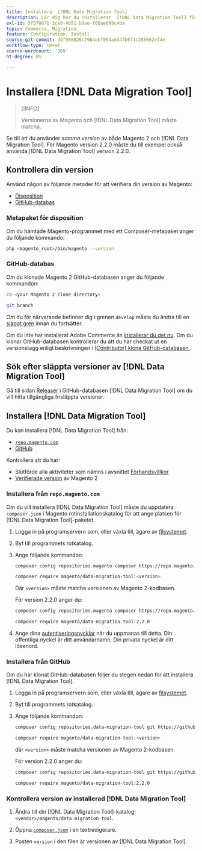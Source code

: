 ```yaml
---
title: Installera  [!DNL Data Migration Tool]
description: Lär dig hur du installerar  [!DNL Data Migration Tool] för överföring av data mellan Magento 1 och Magento 2.
exl-id: 5f57067b-3ce8-4b51-b9ae-f60ae089c4ba
topic: Commerce, Migration
feature: Configuration, Install
source-git-commit: ddf988826c29b4ebf054a4d4fb5f4c285662ef4e
workflow-type: tm+mt
source-wordcount: '365'
ht-degree: 0%

---
```


# Installera [!DNL Data Migration Tool]

>[!INFO]
>
>Versionerna av Magento och [!DNL Data Migration Tool] måste matcha.


Se till att du använder *samma version* av både Magento 2 och [!DNL Data Migration Tool]. För Magento version 2.2.0 måste du till exempel också använda [!DNL Data Migration Tool] version 2.2.0.

## Kontrollera din version

Använd någon av följande metoder för att verifiera din version av Magento:

- [Disposition](#composer-metapackage)
- [GitHub-databas](#github-repository)

### Metapaket för disposition

Om du hämtade Magento-programmet med ett Composer-metapaket anger du följande kommando:

```bash
php <magento_root>/bin/magento --version
```

### GitHub-databas

Om du klonade Magento 2 GitHub-databasen anger du följande kommandon:

```bash
cd <your Magento 2 clone directory>
```

```bash
git branch
```

Om du för närvarande befinner dig i grenen `develop` måste du ändra till en [släppt gren](https://developer.adobe.com/commerce/contributor/guides/install/change-version/) innan du fortsätter.

Om du inte har installerat Adobe Commerce än [installerar du det nu](../../installation/prerequisites/commerce.md).
Om du klonar GitHub-databasen kontrollerar du att du har checkat ut en versionstagg enligt beskrivningen i [(Contributor) klona GitHub-databasen &#x200B;](https://developer.adobe.com/commerce/contributor/guides/install/clone-repository/).

## Sök efter släppta versioner av [!DNL Data Migration Tool]

Gå till sidan [Releaser](https://github.com/magento/data-migration-tool/releases) i GitHub-databasen [!DNL Data Migration Tool] om du vill hitta tillgängliga frisläppta versioner.

## Installera [!DNL Data Migration Tool]

Du kan installera [!DNL Data Migration Tool] från:

- [`repo.magento.com`](#install-from-repomagentocom)
- [GitHub](#install-from-github)

Kontrollera att du har:

- Slutförde alla aktiviteter som nämns i avsnittet [Förhandsvillkor](prerequisites.md)
- [Verifierade version](install.md#check-your-version) av Magento 2

### Installera från `repo.magento.com`

Om du vill installera [!DNL Data Migration Tool] måste du uppdatera `composer.json` i Magento rotinstallationskatalog för att ange platsen för [!DNL Data Migration Tool]-paketet.

1. Logga in på programservern som, eller växla till, ägare av [filsystemet](../../installation/prerequisites/file-system/overview.md).
1. Byt till programmets rotkatalog.
1. Ange följande kommandon:

   ```bash
   composer config repositories.magento composer https://repo.magento.com
   ```

   ```bash
   composer require magento/data-migration-tool:<version>
   ```

   Där `<version>` måste matcha versionen av Magento 2-kodbasen.

   För version 2.2.0 anger du:

   ```bash
   composer config repositories.magento composer https://repo.magento.com
   ```

   ```bash
   composer require magento/data-migration-tool:2.2.0
   ```

1. Ange dina [autentiseringsnycklar](../../installation/prerequisites/authentication-keys.md) när du uppmanas till detta. Din offentliga nyckel är ditt användarnamn. Din privata nyckel är ditt lösenord.

### Installera från GitHub

Om du har klonat GitHub-databasen följer du stegen nedan för att installera [!DNL Data Migration Tool].

1. Logga in på programservern som, eller växla till, ägare av [filsystemet](../../installation/prerequisites/file-system/overview.md).
1. Byt till programmets rotkatalog.
1. Ange följande kommandon:

   ```bash
   composer config repositories.data-migration-tool git https://github.com/magento/data-migration-tool
   ```

   ```bash
   composer require magento/data-migration-tool:<version>
   ```

   där `<version>` måste matcha versionen av Magento 2-kodbasen.

   För version 2.2.0 anger du:

   ```bash
   composer config repositories.data-migration-tool git https://github.com/magento/data-migration-tool
   ```

   ```bash
   composer require magento/data-migration-tool:2.2.0
   ```

### Kontrollera version av installerad [!DNL Data Migration Tool]

1. Ändra till din [!DNL Data Migration Tool]-katalog: `<vendor>/magento/data-migration-tool`.

1. Öppna [`composer.json`](https://github.com/magento/data-migration-tool/blob/2.4/composer.json) i en textredigerare.

1. Posten `version` i den filen är versionen av [!DNL Data Migration Tool].
